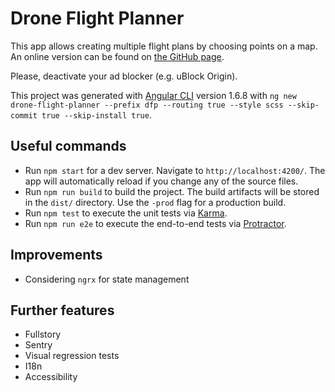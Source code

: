 # Drone Flight Planner

This app allows creating multiple flight plans by choosing points on a map.
An online version can be found on [the GitHub page](https://philippemorier.github.io/drone-flight-planner/).

Please, deactivate your ad blocker (e.g. uBlock Origin).

This project was generated with [Angular CLI](https://github.com/angular/angular-cli) version 1.6.8 with `ng new drone-flight-planner --prefix dfp --routing true --style scss --skip-commit true --skip-install true`.

## Useful commands

- Run `npm start` for a dev server. Navigate to `http://localhost:4200/`. The app will automatically reload if you change any of the source files.
- Run `npm run build` to build the project. The build artifacts will be stored in the `dist/` directory. Use the `-prod` flag for a production build.
- Run `npm test` to execute the unit tests via [Karma](https://karma-runner.github.io).
- Run `npm run e2e` to execute the end-to-end tests via [Protractor](http://www.protractortest.org/).

## Improvements
- Considering `ngrx` for state management

## Further features
- Fullstory
- Sentry
- Visual regression tests
- I18n
- Accessibility
